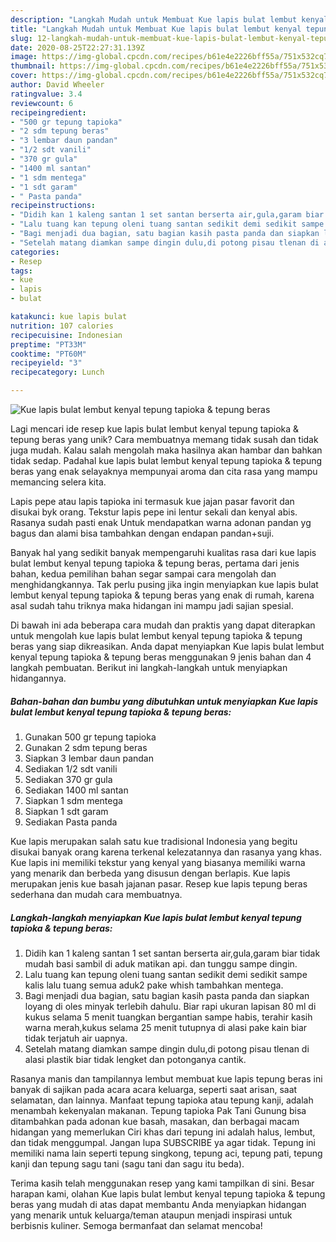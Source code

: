 ```yaml
---
description: "Langkah Mudah untuk Membuat Kue lapis bulat lembut kenyal tepung tapioka &amp;amp; tepung beras Anti Gagal"
title: "Langkah Mudah untuk Membuat Kue lapis bulat lembut kenyal tepung tapioka &amp;amp; tepung beras Anti Gagal"
slug: 12-langkah-mudah-untuk-membuat-kue-lapis-bulat-lembut-kenyal-tepung-tapioka-and-amp-tepung-beras-anti-gagal
date: 2020-08-25T22:27:31.139Z
image: https://img-global.cpcdn.com/recipes/b61e4e2226bff55a/751x532cq70/kue-lapis-bulat-lembut-kenyal-tepung-tapioka-tepung-beras-foto-resep-utama.jpg
thumbnail: https://img-global.cpcdn.com/recipes/b61e4e2226bff55a/751x532cq70/kue-lapis-bulat-lembut-kenyal-tepung-tapioka-tepung-beras-foto-resep-utama.jpg
cover: https://img-global.cpcdn.com/recipes/b61e4e2226bff55a/751x532cq70/kue-lapis-bulat-lembut-kenyal-tepung-tapioka-tepung-beras-foto-resep-utama.jpg
author: David Wheeler
ratingvalue: 3.4
reviewcount: 6
recipeingredient:
- "500 gr tepung tapioka"
- "2 sdm tepung beras"
- "3 lembar daun pandan"
- "1/2 sdt vanili"
- "370 gr gula"
- "1400 ml santan"
- "1 sdm mentega"
- "1 sdt garam"
- " Pasta panda"
recipeinstructions:
- "Didih kan 1 kaleng santan 1 set santan berserta air,gula,garam biar tidak mudah basi sambil di aduk matikan api. dan tunggu sampe dingin."
- "Lalu tuang kan tepung oleni tuang santan sedikit demi sedikit sampe kalis lalu tuang semua aduk2 pake whish tambahkan mentega."
- "Bagi menjadi dua bagian, satu bagian kasih pasta panda dan siapkan loyang di oles minyak terlebih dahulu. Biar rapi ukuran lapisan 80 ml di kukus selama 5 menit tuangkan bergantian sampe habis, terahir kasih warna merah,kukus selama 25 menit tutupnya di alasi pake kain biar tidak terjatuh air uapnya."
- "Setelah matang diamkan sampe dingin dulu,di potong pisau tlenan di alasi plastik biar tidak lengket dan potonganya cantik."
categories:
- Resep
tags:
- kue
- lapis
- bulat

katakunci: kue lapis bulat 
nutrition: 107 calories
recipecuisine: Indonesian
preptime: "PT33M"
cooktime: "PT60M"
recipeyield: "3"
recipecategory: Lunch

---
```



![Kue lapis bulat lembut kenyal tepung tapioka &amp; tepung beras](https://img-global.cpcdn.com/recipes/b61e4e2226bff55a/751x532cq70/kue-lapis-bulat-lembut-kenyal-tepung-tapioka-tepung-beras-foto-resep-utama.jpg)

Lagi mencari ide resep kue lapis bulat lembut kenyal tepung tapioka &amp; tepung beras yang unik? Cara membuatnya memang tidak susah dan tidak juga mudah. Kalau salah mengolah maka hasilnya akan hambar dan bahkan tidak sedap. Padahal kue lapis bulat lembut kenyal tepung tapioka &amp; tepung beras yang enak selayaknya mempunyai aroma dan cita rasa yang mampu memancing selera kita.

Lapis pepe atau lapis tapioka ini termasuk kue jajan pasar favorit dan disukai byk orang. Tekstur lapis pepe ini lentur sekali dan kenyal abis. Rasanya sudah pasti enak Untuk mendapatkan warna adonan pandan yg bagus dan alami bisa tambahkan dengan endapan pandan+suji.

Banyak hal yang sedikit banyak mempengaruhi kualitas rasa dari kue lapis bulat lembut kenyal tepung tapioka &amp; tepung beras, pertama dari jenis bahan, kedua pemilihan bahan segar sampai cara mengolah dan menghidangkannya. Tak perlu pusing jika ingin menyiapkan kue lapis bulat lembut kenyal tepung tapioka &amp; tepung beras yang enak di rumah, karena asal sudah tahu triknya maka hidangan ini mampu jadi sajian spesial.


Di bawah ini ada beberapa cara mudah dan praktis yang dapat diterapkan untuk mengolah kue lapis bulat lembut kenyal tepung tapioka &amp; tepung beras yang siap dikreasikan. Anda dapat menyiapkan Kue lapis bulat lembut kenyal tepung tapioka &amp; tepung beras menggunakan 9 jenis bahan dan 4 langkah pembuatan. Berikut ini langkah-langkah untuk menyiapkan hidangannya.

<!--inarticleads1-->

##### Bahan-bahan dan bumbu yang dibutuhkan untuk menyiapkan Kue lapis bulat lembut kenyal tepung tapioka &amp; tepung beras:

1. Gunakan 500 gr tepung tapioka
1. Gunakan 2 sdm tepung beras
1. Siapkan 3 lembar daun pandan
1. Sediakan 1/2 sdt vanili
1. Sediakan 370 gr gula
1. Sediakan 1400 ml santan
1. Siapkan 1 sdm mentega
1. Siapkan 1 sdt garam
1. Sediakan  Pasta panda


Kue lapis merupakan salah satu kue tradisional Indonesia yang begitu disukai banyak orang karena terkenal kelezatannya dan rasanya yang khas. Kue lapis ini memiliki tekstur yang kenyal yang biasanya memiliki warna yang menarik dan berbeda yang disusun dengan berlapis. Kue lapis merupakan jenis kue basah jajanan pasar. Resep kue lapis tepung beras sederhana dan mudah cara membuatnya. 

<!--inarticleads2-->

##### Langkah-langkah menyiapkan Kue lapis bulat lembut kenyal tepung tapioka &amp; tepung beras:

1. Didih kan 1 kaleng santan 1 set santan berserta air,gula,garam biar tidak mudah basi sambil di aduk matikan api. dan tunggu sampe dingin.
1. Lalu tuang kan tepung oleni tuang santan sedikit demi sedikit sampe kalis lalu tuang semua aduk2 pake whish tambahkan mentega.
1. Bagi menjadi dua bagian, satu bagian kasih pasta panda dan siapkan loyang di oles minyak terlebih dahulu. Biar rapi ukuran lapisan 80 ml di kukus selama 5 menit tuangkan bergantian sampe habis, terahir kasih warna merah,kukus selama 25 menit tutupnya di alasi pake kain biar tidak terjatuh air uapnya.
1. Setelah matang diamkan sampe dingin dulu,di potong pisau tlenan di alasi plastik biar tidak lengket dan potonganya cantik.


Rasanya manis dan tampilannya lembut membuat kue lapis tepung beras ini banyak di sajikan pada acara acara keluarga, seperti saat arisan, saat selamatan, dan lainnya. Manfaat tepung tapioka atau tepung kanji, adalah menambah kekenyalan makanan. Tepung tapioka Pak Tani Gunung bisa ditambahkan pada adonan kue basah, masakan, dan berbagai macam hidangan yang memerlukan Ciri khas dari tepung ini adalah halus, lembut, dan tidak menggumpal. Jangan lupa SUBSCRIBE ya agar tidak. Tepung ini memiliki nama lain seperti tepung singkong, tepung aci, tepung pati, tepung kanji dan tepung sagu tani (sagu tani dan sagu itu beda). 

Terima kasih telah menggunakan resep yang kami tampilkan di sini. Besar harapan kami, olahan Kue lapis bulat lembut kenyal tepung tapioka &amp; tepung beras yang mudah di atas dapat membantu Anda menyiapkan hidangan yang menarik untuk keluarga/teman ataupun menjadi inspirasi untuk berbisnis kuliner. Semoga bermanfaat dan selamat mencoba!
